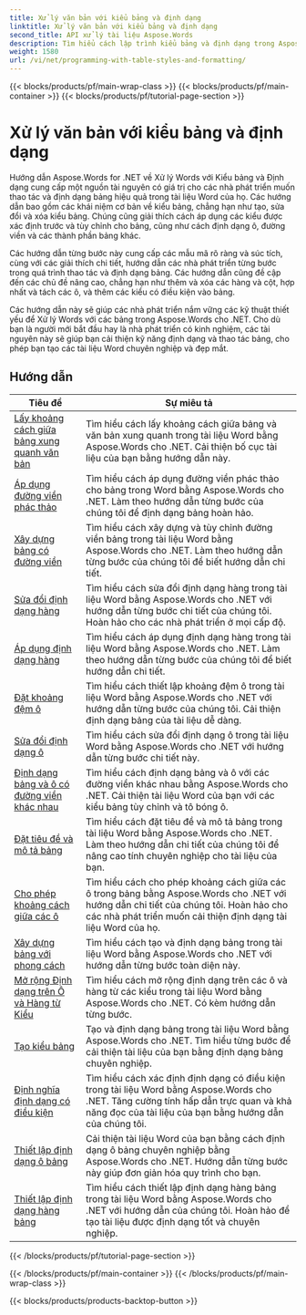 ```yaml
---
title: Xử lý văn bản với kiểu bảng và định dạng
linktitle: Xử lý văn bản với kiểu bảng và định dạng
second_title: API xử lý tài liệu Aspose.Words
description: Tìm hiểu cách lập trình kiểu bảng và định dạng trong Aspose.Words cho .NET. Tìm hiểu cách áp dụng kiểu được xác định trước, tùy chỉnh định dạng ô, đường viền và nhiều hơn nữa với hướng dẫn từng bước và mã mẫu trong C#.
weight: 1580
url: /vi/net/programming-with-table-styles-and-formatting/
---
```


{{< blocks/products/pf/main-wrap-class >}}
{{< blocks/products/pf/main-container >}}
{{< blocks/products/pf/tutorial-page-section >}}

# Xử lý văn bản với kiểu bảng và định dạng

Hướng dẫn Aspose.Words for .NET về Xử lý Words với Kiểu bảng và Định dạng cung cấp một nguồn tài nguyên có giá trị cho các nhà phát triển muốn thao tác và định dạng bảng hiệu quả trong tài liệu Word của họ. Các hướng dẫn bao gồm các khái niệm cơ bản về kiểu bảng, chẳng hạn như tạo, sửa đổi và xóa kiểu bảng. Chúng cũng giải thích cách áp dụng các kiểu được xác định trước và tùy chỉnh cho bảng, cũng như cách định dạng ô, đường viền và các thành phần bảng khác.

Các hướng dẫn từng bước này cung cấp các mẫu mã rõ ràng và súc tích, cùng với các giải thích chi tiết, hướng dẫn các nhà phát triển từng bước trong quá trình thao tác và định dạng bảng. Các hướng dẫn cũng đề cập đến các chủ đề nâng cao, chẳng hạn như thêm và xóa các hàng và cột, hợp nhất và tách các ô, và thêm các kiểu có điều kiện vào bảng.

Các hướng dẫn này sẽ giúp các nhà phát triển nắm vững các kỹ thuật thiết yếu để Xử lý Words với các bảng trong Aspose.Words cho .NET. Cho dù bạn là người mới bắt đầu hay là nhà phát triển có kinh nghiệm, các tài nguyên này sẽ giúp bạn cải thiện kỹ năng định dạng và thao tác bảng, cho phép bạn tạo các tài liệu Word chuyên nghiệp và đẹp mắt.

 ## Hướng dẫn
| Tiêu đề | Sự miêu tả |
| --- | --- |
| [Lấy khoảng cách giữa bảng xung quanh văn bản](./get-distance-between-table-surrounding-text/) | Tìm hiểu cách lấy khoảng cách giữa bảng và văn bản xung quanh trong tài liệu Word bằng Aspose.Words cho .NET. Cải thiện bố cục tài liệu của bạn bằng hướng dẫn này. |
| [Áp dụng đường viền phác thảo](./apply-outline-border/) | Tìm hiểu cách áp dụng đường viền phác thảo cho bảng trong Word bằng Aspose.Words cho .NET. Làm theo hướng dẫn từng bước của chúng tôi để định dạng bảng hoàn hảo. |
| [Xây dựng bảng có đường viền](./build-table-with-borders/) | Tìm hiểu cách xây dựng và tùy chỉnh đường viền bảng trong tài liệu Word bằng Aspose.Words cho .NET. Làm theo hướng dẫn từng bước của chúng tôi để biết hướng dẫn chi tiết. |
| [Sửa đổi định dạng hàng](./modify-row-formatting/) | Tìm hiểu cách sửa đổi định dạng hàng trong tài liệu Word bằng Aspose.Words cho .NET với hướng dẫn từng bước chi tiết của chúng tôi. Hoàn hảo cho các nhà phát triển ở mọi cấp độ. |
| [Áp dụng định dạng hàng](./apply-row-formatting/) | Tìm hiểu cách áp dụng định dạng hàng trong tài liệu Word bằng Aspose.Words cho .NET. Làm theo hướng dẫn từng bước của chúng tôi để biết hướng dẫn chi tiết. |
| [Đặt khoảng đệm ô](./set-cell-padding/) | Tìm hiểu cách thiết lập khoảng đệm ô trong tài liệu Word bằng Aspose.Words cho .NET với hướng dẫn từng bước của chúng tôi. Cải thiện định dạng bảng của tài liệu dễ dàng. |
| [Sửa đổi định dạng ô](./modify-cell-formatting/) | Tìm hiểu cách sửa đổi định dạng ô trong tài liệu Word bằng Aspose.Words cho .NET với hướng dẫn từng bước chi tiết này. |
| [Định dạng bảng và ô có đường viền khác nhau](./format-table-and-cell-with-different-borders/) | Tìm hiểu cách định dạng bảng và ô với các đường viền khác nhau bằng Aspose.Words cho .NET. Cải thiện tài liệu Word của bạn với các kiểu bảng tùy chỉnh và tô bóng ô. |
| [Đặt tiêu đề và mô tả bảng](./set-table-title-and-description/) | Tìm hiểu cách đặt tiêu đề và mô tả bảng trong tài liệu Word bằng Aspose.Words cho .NET. Làm theo hướng dẫn chi tiết của chúng tôi để nâng cao tính chuyên nghiệp cho tài liệu của bạn. |
| [Cho phép khoảng cách giữa các ô](./allow-cell-spacing/) | Tìm hiểu cách cho phép khoảng cách giữa các ô trong bảng bằng Aspose.Words cho .NET với hướng dẫn chi tiết của chúng tôi. Hoàn hảo cho các nhà phát triển muốn cải thiện định dạng tài liệu Word của họ. |
| [Xây dựng bảng với phong cách](./build-table-with-style/) | Tìm hiểu cách tạo và định dạng bảng trong tài liệu Word bằng Aspose.Words cho .NET với hướng dẫn từng bước toàn diện này. |
| [Mở rộng Định dạng trên Ô và Hàng từ Kiểu](./expand-formatting-on-cells-and-row-from-style/) | Tìm hiểu cách mở rộng định dạng trên các ô và hàng từ các kiểu trong tài liệu Word bằng Aspose.Words cho .NET. Có kèm hướng dẫn từng bước. |
| [Tạo kiểu bảng](./create-table-style/) | Tạo và định dạng bảng trong tài liệu Word bằng Aspose.Words cho .NET. Tìm hiểu từng bước để cải thiện tài liệu của bạn bằng định dạng bảng chuyên nghiệp. |
| [Định nghĩa định dạng có điều kiện](./define-conditional-formatting/) | Tìm hiểu cách xác định định dạng có điều kiện trong tài liệu Word bằng Aspose.Words cho .NET. Tăng cường tính hấp dẫn trực quan và khả năng đọc của tài liệu của bạn bằng hướng dẫn của chúng tôi. |
| [Thiết lập định dạng ô bảng](./set-table-cell-formatting/) | Cải thiện tài liệu Word của bạn bằng cách định dạng ô bảng chuyên nghiệp bằng Aspose.Words cho .NET. Hướng dẫn từng bước này giúp đơn giản hóa quy trình cho bạn. |
| [Thiết lập định dạng hàng bảng](./set-table-row-formatting/) | Tìm hiểu cách thiết lập định dạng hàng bảng trong tài liệu Word bằng Aspose.Words cho .NET với hướng dẫn của chúng tôi. Hoàn hảo để tạo tài liệu được định dạng tốt và chuyên nghiệp. |
{{< /blocks/products/pf/tutorial-page-section >}}

{{< /blocks/products/pf/main-container >}}
{{< /blocks/products/pf/main-wrap-class >}}

{{< blocks/products/products-backtop-button >}}
